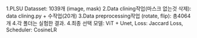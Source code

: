 1.PLSU Datasset: 1039개 (image, mask) 
2.Data clining작업(마스크 없는것 삭제): data clining.py + 수작업(20개) 
3.Data preprocessing작업 (rotate, flip): 총4064개 
4.각 폴더는 실험한 결과. 
4.최종 선택 모델: ViT + Unet, Loss: Jaccard Loss, Scheduler: CosineLR

